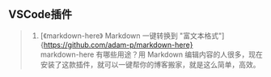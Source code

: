 ## VSCode插件
>1. [《markdown-here》 Markdown 一键转换到 "富文本格式"]{https://github.com/adam-p/markdown-here}<br>
    markdown-here 有哪些用途？用 Markdown 编辑内容的人很多，现在安装了这款插件，就可以一键帮你的博客搬家，就是这么简单，高效。